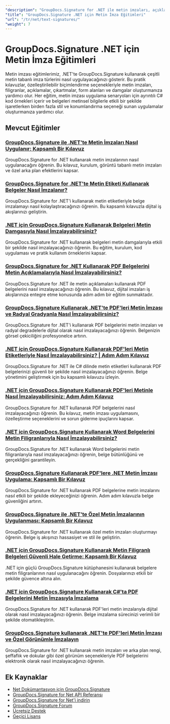 ```yaml
---
"description": "GroupDocs.Signature for .NET ile metin imzaları, açıklamalar, filigranlar ve metin tabanlı belge işaretlemelerini uygulamaya yönelik adım adım eğitimler."
"title": "GroupDocs.Signature .NET için Metin İmza Eğitimleri"
"url": "/tr/net/text-signatures/"
"weight": 7
---
```


# GroupDocs.Signature .NET için Metin İmza Eğitimleri

Metin imzası eğitimlerimiz, .NET'te GroupDocs.Signature kullanarak çeşitli metin tabanlı imza türlerini nasıl uygulayacağınızı gösterir. Bu pratik kılavuzlar, özelleştirilebilir biçimlendirme seçenekleriyle metin imzaları, filigranlar, açıklamalar, çıkartmalar, form alanları ve damgalar oluşturmanıza yardımcı olur. Her eğitim, metin imzası uygulama senaryoları için ayrıntılı C# kod örnekleri içerir ve belgeleri metinsel bilgilerle etkili bir şekilde işaretlerken birden fazla stil ve konumlandırma seçeneği sunan uygulamalar oluşturmanıza yardımcı olur.

## Mevcut Eğitimler

### [GroupDocs.Signature ile .NET'te Metin İmzaları Nasıl Uygulanır: Kapsamlı Bir Kılavuz](./master-text-signatures-dotnet-groupdocs-signature/)
GroupDocs.Signature for .NET kullanarak metin imzalarının nasıl uygulanacağını öğrenin. Bu kılavuz, kurulum, görüntü tabanlı metin imzaları ve özel arka plan efektlerini kapsar.

### [GroupDocs.Signature for .NET'te Metin Etiketi Kullanarak Belgeler Nasıl İmzalanır?](./sign-documents-text-sticker-groupdocs-signature-dotnet/)
GroupDocs.Signature for .NET'i kullanarak metin etiketleriyle belge imzalamayı nasıl kolaylaştıracağınızı öğrenin. Bu kapsamlı kılavuzla dijital iş akışlarınızı geliştirin.

### [.NET için GroupDocs.Signature Kullanarak Belgeleri Metin Damgasıyla Nasıl İmzalayabilirsiniz?](./sign-documents-text-stamp-groupdocs-signature-net/)
GroupDocs.Signature for .NET kullanarak belgeleri metin damgalarıyla etkili bir şekilde nasıl imzalayacağınızı öğrenin. Bu eğitim, kurulum, kod uygulaması ve pratik kullanım örneklerini kapsar.

### [GroupDocs.Signature for .NET Kullanarak PDF Belgelerini Metin Açıklamalarıyla Nasıl İmzalayabilirsiniz?](./sign-pdf-text-annotations-groupdocs-signature-net/)
GroupDocs.Signature for .NET ile metin açıklamaları kullanarak PDF belgelerini nasıl imzalayacağınızı öğrenin. Bu kılavuz, dijital imzaları iş akışlarınıza entegre etme konusunda adım adım bir eğitim sunmaktadır.

### [GroupDocs.Signature Kullanarak .NET'te PDF'leri Metin İmzası ve Radyal Gradyanla Nasıl İmzalayabilirsiniz?](./sign-pdf-text-radial-gradient-groupdocs-dotnet/)
GroupDocs.Signature for .NET'i kullanarak PDF belgelerini metin imzaları ve radyal degradelerle dijital olarak nasıl imzalayacağınızı öğrenin. Belgenizin görsel çekiciliğini profesyonelce artırın.

### [.NET için GroupDocs.Signature Kullanarak PDF'leri Metin Etiketleriyle Nasıl İmzalayabilirsiniz? | Adım Adım Kılavuz](./sign-pdfs-text-sticker-groupdocs-signature-net/)
GroupDocs.Signature for .NET ile C# dilinde metin etiketleri kullanarak PDF belgelerinizi güvenli bir şekilde nasıl imzalayacağınızı öğrenin. Belge yönetimini geliştirmek için bu kapsamlı kılavuzu izleyin.

### [.NET için GroupDocs.Signature Kullanarak PDF'leri Metinle Nasıl İmzalayabilirsiniz: Adım Adım Kılavuz](./sign-pdf-text-groupdocs-signature-net/)
GroupDocs.Signature for .NET kullanarak PDF belgelerini nasıl imzalayacağınızı öğrenin. Bu kılavuz, metin imzası uygulamasını, özelleştirme seçeneklerini ve sorun giderme ipuçlarını kapsar.

### [.NET için GroupDocs.Signature Kullanarak Word Belgelerini Metin Filigranlarıyla Nasıl İmzalayabilirsiniz?](./sign-word-documents-text-watermark-groupdocs-dotnet/)
GroupDocs.Signature for .NET kullanarak Word belgelerini metin filigranlarıyla nasıl imzalayacağınızı öğrenin, belge bütünlüğünü ve gerçekliğini garantileyin.

### [GroupDocs.Signature Kullanarak PDF'lere .NET Metin İmzası Uygulama: Kapsamlı Bir Kılavuz](./implement-net-text-signature-in-pdfs-groupdocs/)
GroupDocs.Signature for .NET kullanarak PDF belgelerine metin imzalarını nasıl etkili bir şekilde ekleyeceğinizi öğrenin. Adım adım kılavuzla belge güvenliğini artırın.

### [GroupDocs.Signature ile .NET'te Özel Metin İmzalarının Uygulanması: Kapsamlı Bir Kılavuz](./custom-text-signatures-groupdocs-dotnet/)
GroupDocs.Signature for .NET kullanarak özel metin imzaları oluşturmayı öğrenin. Belge iş akışınızı hassasiyet ve stil ile geliştirin.

### [.NET için GroupDocs.Signature Kullanarak Metin Filigranlı Belgeleri Güvenli Hale Getirme: Kapsamlı Bir Kılavuz](./groupdocs-signature-net-text-watermark/)
.NET için güçlü GroupDocs.Signature kütüphanesini kullanarak belgelere metin filigranlarının nasıl uygulanacağını öğrenin. Dosyalarınızı etkili bir şekilde güvence altına alın.

### [.NET için GroupDocs.Signature Kullanarak C#'ta PDF Belgelerini Metin İmzasıyla İmzalama](./sign-pdf-text-signature-csharp-groupdocs/)
GroupDocs.Signature for .NET kullanarak PDF'leri metin imzalarıyla dijital olarak nasıl imzalayacağınızı öğrenin. Belge imzalama sürecinizi verimli bir şekilde otomatikleştirin.

### [GroupDocs.Signature kullanarak .NET'te PDF'leri Metin İmzası ve Özel Görünümle İmzalayın](./sign-pdfs-text-signature-custom-appearance-dotnet/)
GroupDocs.Signature for .NET kullanarak metin imzaları ve arka plan rengi, şeffaflık ve dokular gibi özel görünüm seçenekleriyle PDF belgelerini elektronik olarak nasıl imzalayacağınızı öğrenin.

## Ek Kaynaklar

- [Net Dokümantasyon için GroupDocs.Signature](https://docs.groupdocs.com/signature/net/)
- [GroupDocs.Signature for Net API Referansı](https://reference.groupdocs.com/signature/net/)
- [GroupDocs.Signature for Net'i indirin](https://releases.groupdocs.com/signature/net/)
- [GroupDocs.Signature Forum](https://forum.groupdocs.com/c/signature)
- [Ücretsiz Destek](https://forum.groupdocs.com/)
- [Geçici Lisans](https://purchase.groupdocs.com/temporary-license/)